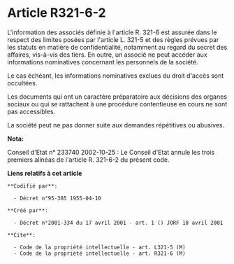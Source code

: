 # Article R321-6-2

L'information des associés définie à l'article R. 321-6 est assurée dans le respect des limites posées par l'article L. 321-5
et des règles prévues par les statuts en matière de confidentialité, notamment au regard du secret des affaires, vis-à-vis
des tiers. En outre, un associé ne peut accéder aux informations nominatives concernant les personnels de la société.

Le cas échéant, les informations nominatives exclues du droit d'accès sont occultées.

Les documents qui ont un caractère préparatoire aux décisions des organes sociaux ou qui se rattachent à une procédure
contentieuse en cours ne sont pas accessibles.

La société peut ne pas donner suite aux demandes répétitives ou abusives.

**Nota:**

Conseil d'Etat n° 233740 2002-10-25 : Le Conseil d'Etat annule les trois premiers alinéas de l'article R. 321-6-2 du présent
code.

**Liens relatifs à cet article**

	**Codifié par**:

	  - Décret n°95-385 1955-04-10

	**Créé par**:

	  - Décret n°2001-334 du 17 avril 2001 - art. 1 () JORF 18 avril 2001

	**Cite**:

	  - Code de la propriété intellectuelle - art. L321-5 (M)
	  - Code de la propriété intellectuelle - art. R321-6 (M)
